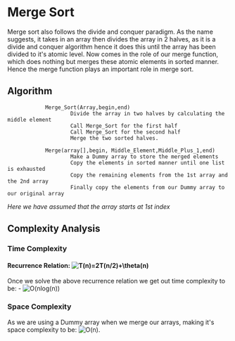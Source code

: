 # Merge Sort
Merge sort also follows the divide and conquer paradigm. As the name suggests, it takes in an array then divides the array in 2 halves, as it is a divide and conquer algorithm hence it does this until the array has been divided to it's atomic level. Now comes in the role of our merge function, which does nothing but merges these atomic elements in sorted manner. Hence the merge function plays an important role in merge sort.

## Algorithm
                Merge_Sort(Array,begin,end)
                        Divide the array in two halves by calculating the middle element
                        Call Merge_Sort for the first half
                        Call Merge_Sort for the second half
                        Merge the two sorted halves.

                Merge(array[],begin, Middle_Element,Middle_Plus_1,end)
                        Make a Dummy array to store the merged elements
                        Copy the elements in sorted manner until one list is exhausted
                        Copy the remaining elements from the 1st array and the 2nd array
                        Finally copy the elements from our Dummy array to our original array


                    

*Here we have assumed that the array starts at 1st index*
## Complexity Analysis
### Time Complexity
#### Recurrence Relation: <img src="https://latex.codecogs.com/gif.latex?T(n)=2T(n/2)&plus;\theta(n)" title="T(n)=2T(n/2)+\theta(n)" />
Once we solve the above recurrence relation we get out time complexity to be: - <img src="https://latex.codecogs.com/gif.latex?O(nlog(n))" title="O(nlog(n))" /> 

 ### Space Complexity
 As we are using a Dummy array when we merge our arrays, making it's space complexity to be: <img src="https://latex.codecogs.com/gif.latex?O(n)" title="O(n)" />.